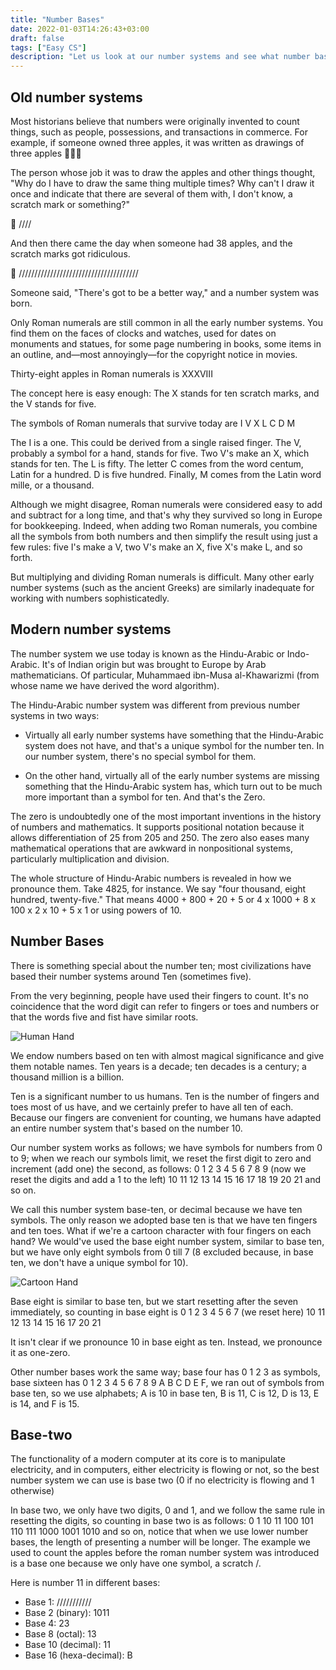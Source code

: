 ```yaml
---
title: "Number Bases"
date: 2022-01-03T14:26:43+03:00
draft: false
tags: ["Easy CS"]
description: "Let us look at our number systems and see what number bases mean."
---
```


## Old number systems

Most historians believe that numbers were originally invented to count things, such as people, possessions, and transactions in commerce. For example, if someone owned three apples, it was written as drawings of three apples 🍎🍎🍎

The person whose job it was to draw the apples and other things thought, "Why do I have to draw the same thing multiple times? Why can't I draw it once and indicate that there are several of them with, I don't know, a scratch mark or something?"

🍎 ////

And then there came the day when someone had 38 apples, and the scratch marks got ridiculous.

🍎 //////////////////////////////////////

Someone said, "There's got to be a better way," and a number system was born.

Only Roman numerals are still common in all the early number systems. You find them on the faces of clocks and watches, used for dates on monuments and statues, for some page numbering in
books, some items in an outline, and—most annoyingly—for the copyright notice in movies.

Thirty-eight apples in Roman numerals is XXXVIII

The concept here is easy enough: The X stands for ten scratch marks, and the V stands for five.

The symbols of Roman numerals that survive today are I V X L C D M

The I is a one. This could be derived from a single raised finger. The V, probably a symbol for a hand, stands for five. Two V's make an X, which stands for ten. The L is fifty. The letter C comes from the word centum, Latin for a hundred. D is five hundred. Finally, M comes from the Latin word mille, or a thousand.

Although we might disagree, Roman numerals were considered easy to add and subtract for a long time, and that's why they survived so long in Europe for bookkeeping. Indeed, when adding two Roman numerals, you combine all the symbols from both numbers and then simplify the result using just a few rules: five I's make a V, two V's make an X, five X's make L, and so forth.

But multiplying and dividing Roman numerals is difficult. Many other early number systems (such as the ancient Greeks) are similarly inadequate for working with numbers sophisticatedly.

## Modern number systems

The number system we use today is known as the Hindu-Arabic or Indo-Arabic. It's of Indian origin but was brought to Europe by Arab mathematicians. Of particular, Muhammaed ibn-Musa al-Khawarizmi (from whose name we have derived the word algorithm).

The Hindu-Arabic number system was different from previous number systems in two ways:

- Virtually all early number systems have something that the Hindu-Arabic system does not have, and that's a unique symbol for the number ten. In our number system, there's no special symbol for them.

- On the other hand, virtually all of the early number systems are missing something that the Hindu-Arabic system has, which turn out to be much more important than a symbol for ten. And that's the Zero.

The zero is undoubtedly one of the most important inventions in the history of numbers and mathematics. It supports positional notation because it allows differentiation of 25 from 205 and 250. The zero also eases many mathematical operations that are awkward in nonpositional systems, particularly multiplication and division.

The whole structure of Hindu-Arabic numbers is revealed in how we pronounce them. Take 4825, for instance. We say "four thousand, eight hundred, twenty-five." That means 4000 + 800 + 20 + 5
or 4 x 1000 + 8 x 100 x 2 x 10 + 5 x 1 or using powers of 10.

## Number Bases

There is something special about the number ten; most civilizations have based their number systems around Ten (sometimes five).

From the very beginning, people have used their fingers to count. It's no coincidence that the word digit can refer to fingers or toes and numbers or that the words five and fist have similar roots.

![Human Hand][human_hand]

We endow numbers based on ten with almost magical significance and give them notable names. Ten years is a decade; ten decades is a century; a thousand million is a billion.

Ten is a significant number to us humans. Ten is the number of fingers and toes most of us have, and we certainly prefer to have all ten of each. Because our fingers are convenient for counting, we humans have adapted an entire number system that's based on the number 10.

Our number system works as follows; we have symbols for numbers from 0 to 9; when we reach our symbols limit, we reset the first digit to zero and increment (add one) the second, as follows: 0 1 2 3 4 5 6 7 8 9 (now we reset the digits and add a 1 to the left) 10 11 12 13 14 15 16 17 18 19 20 21 and so on.

We call this number system base-ten, or decimal because we have ten symbols. The only reason we adopted base ten is that we have ten fingers and ten toes. What if we're a cartoon character with four fingers on each hand? We would've used the base eight number system, similar to base ten, but we have only eight symbols from 0 till 7 (8 excluded because, in base ten, we don't have a unique symbol for 10).

![Cartoon Hand][cartoon_hand]

Base eight is similar to base ten, but we start resetting after the seven immediately, so counting in base eight is 0 1 2 3 4 5 6 7 (we reset here) 10 11 12 13 14 15 16 17 20 21

It isn't clear if we pronounce 10 in base eight as ten. Instead, we pronounce it as one-zero.

Other number bases work the same way; base four has 0 1 2 3 as symbols, base sixteen has 0 1 2 3 4 5 6 7 8 9 A B C D E F, we ran out of symbols from base ten, so we use alphabets; A is 10 in base ten, B is 11, C is 12, D is 13, E is 14, and F is 15.

## Base-two

The functionality of a modern computer at its core is to manipulate electricity, and in computers, either electricity is flowing or not, so the best number system we can use is base two (0 if no electricity is flowing and 1 otherwise)

In base two, we only have two digits, 0 and 1, and we follow the same rule in resetting the digits, so counting in base two is as follows: 0 1 10 11 100 101 110 111 1000 1001 1010 and so on, notice that when we use lower number bases, the length of presenting a number will be longer. The example we used to count the apples before the roman number system was introduced is a base one because we only have one symbol, a scratch /.

Here is number 11 in different bases:

- Base 1: ///////////
- Base 2 (binary): 1011
- Base 4: 23
- Base 8 (octal): 13
- Base 10 (decimal): 11
- Base 16 (hexa-decimal): B

[human_hand]: https://static.ghamza.dev/images/number-bases/human_hand.jpg
[cartoon_hand]: https://static.ghamza.dev/images/number-bases/cartoon_hand.png
